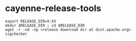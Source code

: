 # cayenne-release-tools

```
export RELEASE_DIR=X.XX
mkdir $RELEASE_DIR ; cd $RELEASE_DIR
wget -r -nd -np <release download dir at dist.apache.org>
sigchecker 
```
